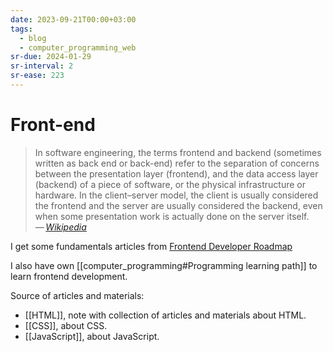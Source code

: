 ```yaml
---
date: 2023-09-21T00:00+03:00
tags:
  - blog
  - computer_programming_web
sr-due: 2024-01-29
sr-interval: 2
sr-ease: 223
---
```


# Front-end

> In software engineering, the terms frontend and backend (sometimes written as
> back end or back-end) refer to the separation of concerns between the
> presentation layer (frontend), and the data access layer (backend) of a piece
> of software, or the physical infrastructure or hardware. In the client–server
> model, the client is usually considered the frontend and the server are
> usually considered the backend, even when some presentation work is actually
> done on the server itself.\
> — <cite>[Wikipedia](https://en.wikipedia.org/wiki/Frontend_and_backend)</cite>

I get some fundamentals articles from [Frontend Developer Roadmap](https://roadmap.sh/frontend)

I also have own
[[computer_programming#Programming learning path]] to learn
frontend development.

Source of articles and materials:

- [[HTML]], note with collection of articles and materials about HTML.
- [[CSS]], about CSS.
- [[JavaScript]], about JavaScript.
